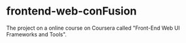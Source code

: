 # frontend-web-conFusion
The project on a online course on Coursera called "Front-End Web UI Frameworks and Tools".
